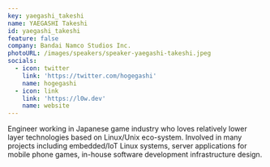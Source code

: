 ```yaml
---
key: yaegashi_takeshi
name: YAEGASHI Takeshi
id: yaegashi_takeshi
feature: false
company: Bandai Namco Studios Inc.
photoURL: /images/speakers/speaker-yaegashi-takeshi.jpeg
socials:
  - icon: twitter
    link: 'https://twitter.com/hogegashi'
    name: hogegashi
  - icon: link
    link: 'https://l0w.dev'
    name: website
---
```

Engineer working in Japanese game industry who loves relatively lower layer technologies based on Linux/Unix eco-system. Involved in many projects including embedded/IoT Linux systems, server applications for mobile phone games, in-house software development infrastructure design.
